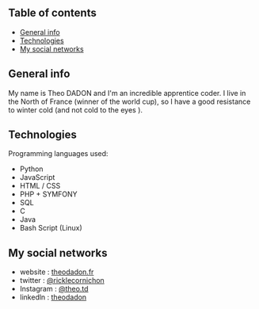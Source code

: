 ## Table of contents
* [General info](#general-info)
* [Technologies](#technologies)
* [My social networks](#my-social-networks)

## General info
My name is Theo DADON and I'm an incredible apprentice coder.
I live in the North of France (winner of the world cup), so I have a good resistance to winter cold (and not cold to the eyes ).

## Technologies
Programming languages used:
* Python
* JavaScript
* HTML / CSS
* PHP + SYMFONY
* SQL 
* C
* Java
* Bash Script (Linux)

## My social networks
* website : [theodadon.fr](https://www.theodadon.fr)
* twitter : [@ricklecornichon](https://twitter.com/ricklecornichon)
* Instagram : [@theo.td](https://www.instagram.com/theo.td)
* linkedln : [theodadon](https://www.linkedin.com/in/theodadon/)
